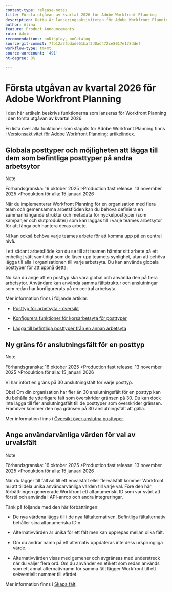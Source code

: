 ```yaml
---
content-type: release-notes
title: Första utgåvan av kvartal 2026 för Adobe Workfront Planning
description: Detta är lanseringsaktiviteten för Adobe Workfront Planning-produkten för första kvartalet 2026.
author: Alina
feature: Product Announcements
role: Admin
recommendations: noDisplay, noCatalog
source-git-commit: 7fb12a3fbdad661baf2d0ad472ce8017e178ddef
workflow-type: tm+mt
source-wordcount: '491'
ht-degree: 0%

---
```


# Första utgåvan av kvartal 2026 för Adobe Workfront Planning

I den här artikeln beskrivs funktionerna som lanseras för Workfront Planning i den första utgåvan av kvartal 2026.

<!--keep the sentence below for all future quarterly release pages-->

En lista över alla funktioner som släppts för Adobe Workfront Planning finns i [Versionsaktivitet för Adobe Workfront Planning: artikelindex](/help/quicksilver/product-announcements/product-releases/planning-release-activity/planning-release-activity-article-index.md).


<!--## New field search box in the Filters, Fields, and Row colors icons in Planning views

>[!NOTE]
>
>Preview: October 30, 2025 
>Production fast release: November 13, 2025 
>Production for everyone:  January 15, 2026 


You can now search for a specific field when building a view element in record type view. The new search boxes have been added when you build a filter, sort, grouping, or when you configure your fields or row colors. Prior to this enhancement, you could simply scroll through the list of available fields.
This improvement is available in all views.

For information, see [Manage the table view](/help/quicksilver/planning/views/manage-the-table-view.md).-->


## Globala posttyper och möjligheten att lägga till dem som befintliga posttyper på andra arbetsytor

>[!NOTE]
>
>Förhandsgranska: 16 oktober 2025
>&#x200B;>Production fast release: 13 november 2025
>&#x200B;>Produktion för alla: 15 januari 2026

När du implementerar Workfront Planning för en organisation med flera team och gemensamma arbetsflöden kan du behöva definiera en sammanhängande struktur och metadata för nyckelposttyper (som kampanjer och slutprodukter) som kan läggas till i varje teames arbetsytor för att fånga och hantera deras arbete.

Ni kan också behöva varje teames arbete för att komma upp på en central nivå.

I ett sådant arbetsflöde kan du se till att teamen hämtar sitt arbete på ett enhetligt sätt samtidigt som de låser upp teamets synlighet, utan att behöva lägga till alla i organisationen till varje arbetsyta. Du kan använda globala posttyper för att uppnå detta.

Nu kan du ange att en posttyp ska vara global och använda den på flera arbetsytor. Användare kan använda samma fältstruktur och anslutningar som redan har konfigurerats på en central arbetsyta.

Mer information finns i följande artiklar:

* [Posttyp för arbetsyta - översikt](/help/quicksilver/planning/architecture/cross-workspace-record-types-overview.md)

* [Konfigurera funktioner för korsarbetsyta för posttyper](/help/quicksilver/planning/architecture/configure-record-type-cross-workspace-capabilities.md)

* [Lägga till befintliga posttyper från en annan arbetsyta](/help/quicksilver/planning/architecture/add-existing-record-types-from-another-workspace.md)

## Ny gräns för anslutningsfält för en posttyp

>[!NOTE]
>
>Förhandsgranska: 16 oktober 2025
>&#x200B;>Production fast release: 13 november 2025
>&#x200B;>Produktion för alla: 15 januari 2026

Vi har infört en gräns på 30 anslutningsfält för varje posttyp.

Obs! Om din organisation har fler än 30 anslutningsfält för en posttyp kan du behålla de ytterligare fält som överskrider gränsen på 30. Du kan dock inte lägga till fler anslutningsfält till de posttyper som överskrider gränsen. Framöver kommer den nya gränsen på 30 anslutningsfält att gälla.

Mer information finns i [Översikt över anslutna posttyper](/help/quicksilver/planning/architecture/connect-record-types-overview.md).

## Ange användarvänliga värden för val av urvalsfält

>[!NOTE]
>
>Förhandsgranska: 16 oktober 2025
>&#x200B;>Production fast release: 13 november 2025
>&#x200B;>Produktion för alla: 15 januari 2026

När du lägger till fältval till ett envalsfält eller flervalsfält kommer Workfront nu att tilldela unika användarvänliga värden till varje val. Före den här förbättringen genererade Workfront ett alfanumeriskt ID som var svårt att förstå och använda i API-anrop och andra integreringar.

Tänk på följande med den här förbättringen:

* De nya värdena läggs till i de nya fältalternativen. Befintliga fältalternativ behåller sina alfanumeriska ID:n.

* Alternativvärden är unika för ett fält men kan upprepas mellan olika fält.

* Om du ändrar namn på ett alternativ uppdateras inte dess ursprungliga värde.

* Alternativvärden visas med gemener och avgränsas med understreck när du väljer flera ord. Om du använder en etikett som redan används som ett annat alternativnamn för samma fält lägger Workfront till ett sekventiellt nummer till värdet.

Mer information finns i [Skapa fält](/help/quicksilver/planning/fields/create-fields.md).